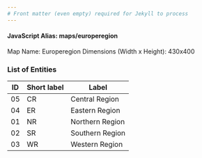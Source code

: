 ```yaml
---
# Front matter (even empty) required for Jekyll to process
---
```


#### JavaScript Alias: maps/europeregion

Map Name: Europeregion
Dimensions (Width x Height): 430x400





### List of Entities

ID | Short label | Label
---|---|---|
05|CR|Central Region
04|ER|Eastern Region
01|NR|Northern Region
02|SR|Southern Region
03|WR|Western Region

